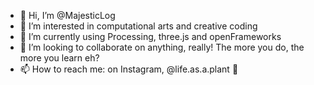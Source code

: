 - 👋 Hi, I’m @MajesticLog
- 👀 I’m interested in computational arts and creative coding
- 🌱 I’m currently using Processing, three.js and openFrameworks
- 💞️ I’m looking to collaborate on anything, really! The more you do, the more you learn eh?
- 📫 How to reach me: on Instagram, @life.as.a.plant 🐛

<!---
MajesticLog/MajesticLog is a ✨ special ✨ repository because its `README.md` (this file) appears on your GitHub profile.
You can click the Preview link to take a look at your changes.
--->
